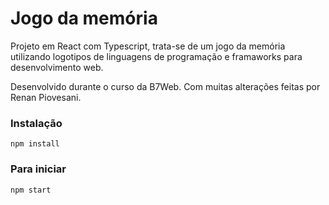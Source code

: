 # Jogo da memória

Projeto em React com Typescript, trata-se de um jogo da memória utilizando logotipos de 
linguagens de programação e framaworks para desenvolvimento web.

Desenvolvido durante o curso da B7Web. Com muitas alterações feitas por Renan Piovesani.

### Instalação
`npm install`

### Para iniciar
`npm start`